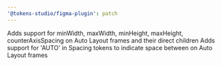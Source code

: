```yaml
---
'@tokens-studio/figma-plugin': patch
---
```


Adds support for minWidth, maxWidth, minHeight, maxHeight, counterAxisSpacing on Auto Layout frames and their direct children
Adds support for 'AUTO' in Spacing tokens to indicate space between on Auto Layout frames
